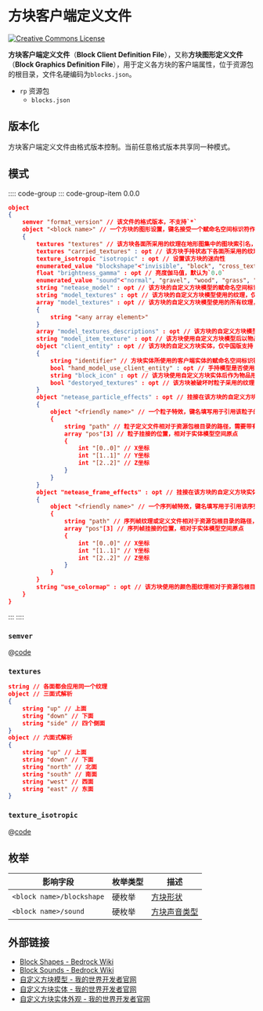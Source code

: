 # 方块客户端定义文件

<a rel="license" href="http://creativecommons.org/licenses/by-nc-sa/4.0/"><img alt="Creative Commons License" style="border-width:0" src="https://mirrors.creativecommons.org/presskit/buttons/80x15/svg/by-nc-sa.svg" /></a>

**方块客户端定义文件**（**Block Client Definition File**），又称**方块图形定义文件**（**Block Graphics Definition File**），用于定义各方块的客户端属性，位于资源包的根目录，文件名硬编码为`blocks.json`。

<div class="treeview">
  <ul>
    <li><span class="sprite" style="background-image:url(https://wiki.mcbe-dev.net/w/images/9/92/FileCSS.png?format=original);background-position:-112px -128px;background-size:128px auto;height:16px;width:16px"></span> <code>rp</code> 资源包<ul>
      <li><span class="sprite" style="background-image:url(https://wiki.mcbe-dev.net/w/images/9/92/FileCSS.png?format=original);background-position:-0px -80px;background-size:128px auto;height:16px;width:16px"></span> <code>blocks.json</code></li>
    </ul></li>
  </ul>
</div>

## 版本化

方块客户端定义文件由格式版本控制。当前任意格式版本共享同一种模式。

## 模式

:::: code-group
::: code-group-item 0.0.0

```json
object
{
    semver "format_version" // 该文件的格式版本，不支持`*`
    object "<block name>" // 一个方块的图形设置，键名接受一个赋命名空间标识符作为方块名，原版方块的方块名中可以省略`minecraft:`
    {
        textures "textures" // 该方块各面所采用的纹理在地形图集中的图块索引名，默认应用`missing_tile`
        textures "carried_textures" : opt // 该方块手持状态下各面所采用的纹理在地形图集中的图块索引名，默认应用`textures`所定义的纹理
        texture_isotropic "isotropic" : opt // 设置该方块的迷向性
        enumerated_value "blockshape"<"invisible", "block", "cross_texture", "torch", "fire", "water", "red_dust", "rows", "door", "ladder", "rail", "stairs", "fence", "lever", "cactus", "bed", "diode", "iron_fence", "stem", "vine", "fence_gate", "chest", "lilypad", "brewing_stand", "portal_frame", "cocoa", "tree", "cobblestone_wall", "double_plant", "flower_pot", "anvil", "dragon_egg", "structure_void", "block_half", "top_snow", "tripwire", "tripwire_hook", "cauldron", "repeater", "comparator", "hopper", "slime_block", "piston", "beacon", "chorus_plant", "chorus_flower", "end_portal", "end_rod", "skull", "facing_block", "command_block", "terracotta", "double_side_fence", "frame", "shulker_box", "doublesided_cross_texture", "doublesided_double_plant", "doublesided_rows", "element_block", "chemistry_table", "glow_stick", "coral_fan", "seagrass", "kelp", "trapdoor", "sea_pickle", "conduit", "turtle_egg", "bubble_column", "barrier", "camera_facing_sprite", "sign", "bamboo", "bamboo_sapling", "scaffolding", "grindstone", "bell", "lantern", "campfire", "lectern", "sweet_berry_bush", "cartography_table", "stonecutter_block", "chain", "sculk_sensor", "azalea", "flowering_azalea", "glow_frame", "glow_lichen", "sculk_vein", "sculk_shrieker", "micro_block", "netease_block_actor"> : opt // 该方块的方块形状，国际版暂时只能设置在原版方块上，中国版可以设置在所有自定义方块上，默认为`block`，其中`micro_block`和`netease_block_actor`仅中国版支持
        float "brightness_gamma" : opt // 亮度伽马值，默认为`0.0`
        enumerated_value "sound"<"normal", "gravel", "wood", "grass", "metal", "stone", "cloth", "glass", "sand", "snow", "ladder", "anvil", "slime", "silent", "itemframe", "turtle_egg", "bamboo", "bamboo_sapling", "lantern", "scaffolding", "sweet_berry_bush", "soul_sand", "soul_soil", "nylium", "roots", "fungus", "stem", "shroomlight", "basalt", "bone_block", "nether_brick", "netherrack", "nether_sprouts", "nether_wart", "nether_gold_ore", "ancient_debris", "honey_block", "honeycomb_block", "coral", "netherite", "lodestone", "chain", "vines", "powder_snow", "sculk_sensor", "dripstone_block", "spore_blossom", "azalea", "azalea_leaves", "copper", "big_dripleaf", "pointed_dripstone", "cave_vines", "hanging_roots", "moss_block", "moss_carpet", "deepslate", "deepslate_bricks", "amethyst_block", "amethyst_cluster", "large_amethyst_bud", "medium_amethyst_bud", "small_amethyst_bud", "tuff", "calcite", "candle", "comparator", "sculk", "sculk_catalyst", "sculk_shrieker", "sculk_vein", "froglight", "frog_spawn", "mud", "packed_mud", "mud_bricks", "mangrove_roots", "muddy_mangrove_roots", "default", "undefined"> : opt // 该方块的声音类型，默认为`normal`
        string "netease_model" : opt // 该方块的自定义方块模型的赋命名空间标识符，仅中国版支持
        string "model_textures" : opt // 该方块的自定义方块模型使用的纹理，仅当`netease_model`和`model_item_texture`存在时解析，仅中国版支持
        array "model_textures" : opt // 该方块的自定义方块模型使用的所有纹理，仅当`netease_model`存在时解析，仅中国版支持
        {
            string "<any array element>"
        }
        array "model_textures_descriptions" : opt // 该方块的自定义方块模型使用的纹理的实际分辨率，顺序应与`model_textures`中的顺序一致，仅当`netease_model`、`model_textures`和`model_item_texture`存在时解析，仅中国版支持
        string "model_item_texture" : opt // 该方块使用自定义方块模型后以物品形态手持使用的纹理，填写一个地形图集中的图块索引名，仅当`netease_model`和`model_textures`存在时解析，仅中国版支持
        object "client_entity" : opt // 该方块的自定义方块实体，仅中国版支持
        {
            string "identifier" // 方块实体所使用的客户端实体的赋命名空间标识符
            bool "hand_model_use_client_entity" : opt // 手持模型是否使用客户端实体模型进行渲染
            string "block_icon" : opt // 该方块使用自定义方块实体后作为物品形式时在UI中的图标使用的纹理，填写一个地形图集中的图块索引名，仅当`hand_model_use_client_entity`存在时解析
            bool "destoryed_textures" : opt // 该方块被破坏时粒子采用的纹理
        }
        object "netease_particle_effects" : opt // 挂接在该方块的自定义方块实体上的粒子特效，仅中国版支持
        {
            object "<friendly name>" // 一个粒子特效，键名填写用于引用该粒子的短名称
            {
                string "path" // 粒子定义文件相对于资源包根目录的路径，需要带有`.json`扩展名
                array "pos"[3] // 粒子挂接的位置，相对于实体模型空间原点
                {
                    int "[0..0]" // X坐标
                    int "[1..1]" // Y坐标
                    int "[2..2]" // Z坐标
                }
            }
        }
        object "netease_frame_effects" : opt // 挂接在该方块的自定义方块实体上的序列帧特效，仅中国版支持
        {
            object "<friendly name>" // 一个序列帧特效，键名填写用于引用该序列帧的短名称
            {
                string "path" // 序列帧纹理或定义文件相对于资源包根目录的路径，由Texture Packer导出的纹理不需要后缀名，由我的世界开发工作台导出的JSON文件需要带有`.json`扩展名
                array "pos"[3] // 序列帧挂接的位置，相对于实体模型空间原点
                {
                    int "[0..0]" // X坐标
                    int "[1..1]" // Y坐标
                    int "[2..2]" // Z坐标
                }
            }
        }
        string "use_colormap" : opt // 该方块使用的颜色图纹理相对于资源包根目录的路径，无需扩展名，只有在没有定义方块实体时才被解析
    }
}
```

:::
::::

### `semver`

@[code](../subschemas/semver.json)

### `textures`

```json
string // 各面都会应用同一个纹理
object // 三面式解析
{
    string "up" // 上面
    string "down" // 下面
    string "side" // 四个侧面
}
object // 六面式解析
{
    string "up" // 上面
    string "down" // 下面
    string "north" // 北面
    string "south" // 南面
    string "west" // 西面
    string "east" // 东面
}
```

### `texture_isotropic`

@[code](../subschemas/texture_isotropic.json)

## 枚举

| 影响字段                               | 枚举类型 | 描述                                               |
| -------------------------------------- | -------- | -------------------------------------------------- |
| `<block name>/blockshape` | 硬枚举   | [方块形状](/misc/enums/block_shape.md)          |
| `<block name>/sound`      | 硬枚举   | [方块声音类型](/misc/enums/block_sound_type.md) |

## 外部链接

- [Block Shapes - Bedrock Wiki](https://wiki.bedrock.dev/blocks/block-shapes.html)
- [Block Sounds - Bedrock Wiki](https://wiki.bedrock.dev/blocks/block-sounds.html)
- [自定义方块模型 - 我的世界开发者官网](https://mc.163.com/dev/mcmanual/mc-dev/mcguide/20-%E7%8E%A9%E6%B3%95%E5%BC%80%E5%8F%91/15-%E8%87%AA%E5%AE%9A%E4%B9%89%E6%B8%B8%E6%88%8F%E5%86%85%E5%AE%B9/2-%E8%87%AA%E5%AE%9A%E4%B9%89%E6%96%B9%E5%9D%97/5-%E8%87%AA%E5%AE%9A%E4%B9%89%E6%96%B9%E5%9D%97%E6%A8%A1%E5%9E%8B.html)
- [自定义方块实体 - 我的世界开发者官网](https://mc.163.com/dev/mcmanual/mc-dev/mcguide/20-%E7%8E%A9%E6%B3%95%E5%BC%80%E5%8F%91/15-%E8%87%AA%E5%AE%9A%E4%B9%89%E6%B8%B8%E6%88%8F%E5%86%85%E5%AE%B9/2-%E8%87%AA%E5%AE%9A%E4%B9%89%E6%96%B9%E5%9D%97/4-%E8%87%AA%E5%AE%9A%E4%B9%89%E6%96%B9%E5%9D%97%E5%AE%9E%E4%BD%93.html)
- [自定义方块实体外观 - 我的世界开发者官网](https://mc.163.com/dev/mcmanual/mc-dev/mcguide/20-%E7%8E%A9%E6%B3%95%E5%BC%80%E5%8F%91/15-%E8%87%AA%E5%AE%9A%E4%B9%89%E6%B8%B8%E6%88%8F%E5%86%85%E5%AE%B9/2-%E8%87%AA%E5%AE%9A%E4%B9%89%E6%96%B9%E5%9D%97/4.1-%E8%87%AA%E5%AE%9A%E4%B9%89%E6%96%B9%E5%9D%97%E5%AE%9E%E4%BD%93%E5%A4%96%E8%A7%82.html)
